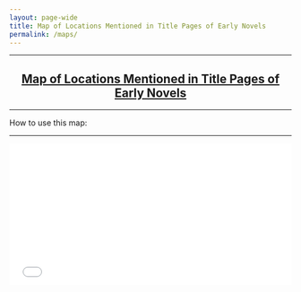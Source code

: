 ```yaml
---
layout: page-wide
title: Map of Locations Mentioned in Title Pages of Early Novels
permalink: /maps/
---
```


<hr>
<h2 align="center"><a href="https://arcg.is/1XuzzH" target="blank">Map of Locations Mentioned in Title Pages of Early Novels</a></h2>
<hr>
<p>How to use this map:</p>
<hr>
<style>.embed-container {position: relative; padding-bottom: 50%; height: 0; max-width: 100%;} .embed-container iframe, .embed-container object, .embed-container iframe{position: absolute; top: 0; left: 0; width: 100%; height: 100%;} small{position: absolute; z-index: 40; bottom: 0; margin-bottom: -15px;}</style><div class="embed-container"><iframe width="500" height="400" frameborder="0" scrolling="no" marginheight="0" marginwidth="0" title="Early Novels Title Locations 2019" src="//upenn.maps.arcgis.com/apps/Embed/index.html?webmap=bea6dcadf7f74ea199b1328d7a17a095&extent=-101.5526,-18.0064,-15.3319,22.3232&home=true&zoom=true&previewImage=false&scale=true&details=true&legendlayers=true&active_panel=legend&disable_scroll=true&theme=light"></iframe></div>

